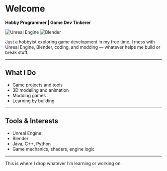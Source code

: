 # Welcome  
**Hobby Programmer | Game Dev Tinkerer**

![Unreal Engine](https://img.shields.io/badge/Unreal_Engine-000?logo=unrealengine&logoColor=white)
![Blender](https://img.shields.io/badge/Blender-F5792A?logo=blender&logoColor=white)

Just a hobbyist exploring game development in my free time. I mess with Unreal Engine, Blender, coding, and modding — whatever helps me build or break stuff.

---

## What I Do  
- Game projects and tools  
- 3D modeling and animation  
- Modding games  
- Learning by building

---

## Tools & Interests  
- Unreal Engine  
- Blender  
- Java, C++, Python  
- Game mechanics, shaders, engine logic

---

This is where I drop whatever I’m learning or working on.